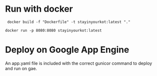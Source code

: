 # Run with docker

```shell
 docker build -f "Dockerfile" -t stayinyourkot:latest "."
```

```shell
docker run -p 8080:8080 stayinyourkot:latest
```

# Deploy on Google App Engine

An app.yaml file is included with the correct gunicor command to deploy and run on gae.
